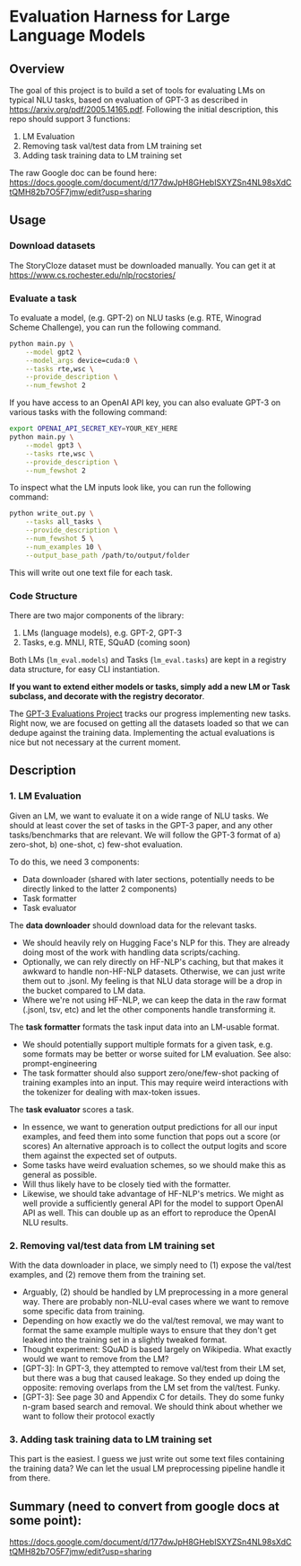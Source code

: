 # Evaluation Harness for Large Language Models

## Overview 

The goal of this project is to build a set of tools for evaluating LMs on typical NLU tasks, based on evaluation of GPT-3 as described in https://arxiv.org/pdf/2005.14165.pdf. Following the initial description, this repo should support 3 functions:
1. LM Evaluation
2. Removing task val/test data from LM training set
3. Adding task training data to LM training set

The raw Google doc can be found here: https://docs.google.com/document/d/177dwJpH8GHebISXYZSn4NL98sXdCtQMH82b7O5F7jmw/edit?usp=sharing

## Usage

### Download datasets

The StoryCloze dataset must be downloaded manually. You can get it at https://www.cs.rochester.edu/nlp/rocstories/

### Evaluate a task

To evaluate a model, (e.g. GPT-2) on NLU tasks (e.g. RTE, Winograd Scheme Challenge), you can run the following command.

```bash
python main.py \
	--model gpt2 \
	--model_args device=cuda:0 \
	--tasks rte,wsc \
	--provide_description \
	--num_fewshot 2
```

If you have access to an OpenAI API key, you can also evaluate GPT-3 on various tasks with the following command:

```bash
export OPENAI_API_SECRET_KEY=YOUR_KEY_HERE
python main.py \
	--model gpt3 \
	--tasks rte,wsc \
	--provide_description \
	--num_fewshot 2
```

To inspect what the LM inputs look like, you can run the following command:

```bash
python write_out.py \
	--tasks all_tasks \
	--provide_description \
	--num_fewshot 5 \
	--num_examples 10 \
	--output_base_path /path/to/output/folder
```

This will write out one text file for each task.

### Code Structure

There are two major components of the library:

1. LMs (language models), e.g. GPT-2, GPT-3
2. Tasks, e.g. MNLI, RTE, SQuAD (coming soon)

Both LMs (`lm_eval.models`) and Tasks (`lm_eval.tasks`) are kept in a registry data structure, for easy CLI instantiation.

**If you want to extend either models or tasks, simply add a new LM or Task subclass, and decorate with the registry decorator**.

The [GPT-3 Evaluations Project](https://github.com/EleutherAI/lm_evaluation_harness/projects/1) tracks our progress implementing new tasks. Right now, we are focused on getting all the datasets loaded so that we can dedupe against the training data. Implementing the actual evaluations is nice but not necessary at the current moment.

## Description

### 1. LM Evaluation
Given an LM, we want to evaluate it on a wide range of NLU tasks. We should at least cover the set of tasks in the GPT-3 paper, and any other tasks/benchmarks that are relevant. We will follow the GPT-3 format of a) zero-shot, b) one-shot, c) few-shot evaluation.

To do this, we need 3 components:
* Data downloader (shared with later sections, potentially needs to be directly linked to the latter 2 components)
* Task formatter
* Task evaluator

The **data downloader** should download data for the relevant tasks.
* We should heavily rely on Hugging Face's NLP for this. They are already doing most of the work with handling data scripts/caching.
* Optionally, we can rely directly on HF-NLP's caching, but that makes it awkward to handle non-HF-NLP datasets. Otherwise, we can just write them out to .jsonl. My feeling is that NLU data storage will be a drop in the bucket compared to LM data.
* Where we're not using HF-NLP, we can keep the data in the raw format (.jsonl, tsv, etc) and let the other components handle transforming it.

The **task formatter** formats the task input data into an LM-usable format.
* We should potentially support multiple formats for a given task, e.g. some formats may be better or worse suited for LM evaluation. See also: prompt-engineering
* The task formatter should also support zero/one/few-shot packing of training examples into an input. This may require weird interactions with the tokenizer for dealing with max-token issues.

The **task evaluator** scores a task.
* In essence, we want to generation output predictions for all our input examples, and feed them into some function that pops out a score (or scores)
An alternative approach is to collect the output logits and score them against the expected set of outputs.
* Some tasks have weird evaluation schemes, so we should make this as general as possible.
* Will thus likely have to be closely tied with the formatter.
* Likewise, we should take advantage of HF-NLP's metrics.
We might as well provide a sufficiently general API for the model to support OpenAI API as well. This can double up as an effort to reproduce the OpenAI NLU results.

### 2. Removing val/test data from LM training set
With the data downloader in place, we simply need to (1) expose the val/test examples, and (2) remove them from the training set.

* Arguably, (2) should be handled by LM preprocessing in a more general way. There are probably non-NLU-eval cases where we want to remove some specific data from training.
* Depending on how exactly we do the val/test removal, we may want to format the same example multiple ways to ensure that they don't get leaked into the training set in a slightly tweaked format.
* Thought experiment: SQuAD is based largely on Wikipedia. What exactly would we want to remove from the LM?
* [GPT-3]: In GPT-3, they attempted to remove val/test from their LM set, but there was a bug that caused leakage. So they ended up doing the opposite: removing overlaps from the LM set from the val/test. Funky.
* [GPT-3]: See page 30 and Appendix C for details. They do some funky n-gram based search and removal. We should think about whether we want to follow their protocol exactly

### 3. Adding task training data to LM training set
This part is the easiest. I guess we just write out some text files containing the training data? We can let the usual LM preprocessing pipeline handle it from there.

## Summary (need to convert from google docs at some point):
https://docs.google.com/document/d/177dwJpH8GHebISXYZSn4NL98sXdCtQMH82b7O5F7jmw/edit?usp=sharing
